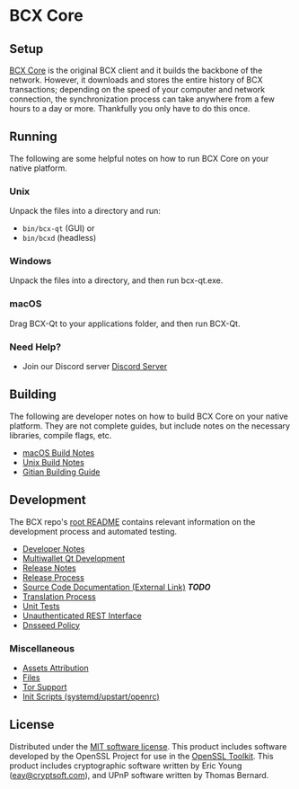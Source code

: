 BCX Core
==================

Setup
---------------------
[BCX Core](http://bcx.org) is the original BCX client and it builds the backbone of the network. However, it downloads and stores the entire history of BCX transactions; depending on the speed of your computer and network connection, the synchronization process can take anywhere from a few hours to a day or more. Thankfully you only have to do this once.

Running
---------------------
The following are some helpful notes on how to run BCX Core on your native platform.

### Unix

Unpack the files into a directory and run:

- `bin/bcx-qt` (GUI) or
- `bin/bcxd` (headless)

### Windows

Unpack the files into a directory, and then run bcx-qt.exe.

### macOS

Drag BCX-Qt to your applications folder, and then run BCX-Qt.

### Need Help?

* Join our Discord server [Discord Server](https://discord.bcx.org)

Building
---------------------
The following are developer notes on how to build BCX Core on your native platform. They are not complete guides, but include notes on the necessary libraries, compile flags, etc.

- [macOS Build Notes](build-osx.md)
- [Unix Build Notes](build-unix.md)
- [Gitian Building Guide](gitian-building.md)

Development
---------------------
The BCX repo's [root README](https://github.com/bcx-official/bcx/blob/master/README.md) contains relevant information on the development process and automated testing.

- [Developer Notes](developer-notes.md)
- [Multiwallet Qt Development](multiwallet-qt.md)
- [Release Notes](release-notes.md)
- [Release Process](release-process.md)
- [Source Code Documentation (External Link)](https://dev.visucore.com/bitcoin/doxygen/) ***TODO***
- [Translation Process](translation_process.md)
- [Unit Tests](unit-tests.md)
- [Unauthenticated REST Interface](REST-interface.md)
- [Dnsseed Policy](dnsseed-policy.md)

### Miscellaneous
- [Assets Attribution](assets-attribution.md)
- [Files](files.md)
- [Tor Support](tor.md)
- [Init Scripts (systemd/upstart/openrc)](init.md)

License
---------------------
Distributed under the [MIT software license](/COPYING).
This product includes software developed by the OpenSSL Project for use in the [OpenSSL Toolkit](https://www.openssl.org/). This product includes
cryptographic software written by Eric Young ([eay@cryptsoft.com](mailto:eay@cryptsoft.com)), and UPnP software written by Thomas Bernard.
